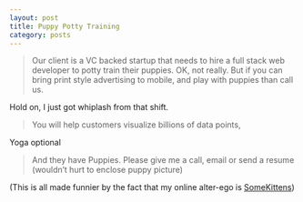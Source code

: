 ```yaml
---
layout: post
title: Puppy Potty Training
category: posts
---
```


>Our client is a VC backed startup that needs to hire a full stack web developer to potty train their puppies. OK, not really. But if you can bring print style advertising to mobile, and play with puppies than call us.

Hold on, I just got whiplash from that shift.

>You will help customers visualize billions of data points,

Yoga optional

>And they have Puppies.  Please give me a call, email or send a resume (wouldn’t hurt to enclose puppy picture)

(This is all made funnier by the fact that my online alter-ego is [SomeKittens](https://github.com/somekittens))
